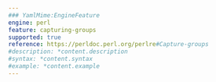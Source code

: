 ```yaml
---
### YamlMime:EngineFeature
engine: perl
feature: capturing-groups
supported: true
reference: https://perldoc.perl.org/perlre#Capture-groups
#description: *content.description
#syntax: *content.syntax
#example: *content.example
---
```


